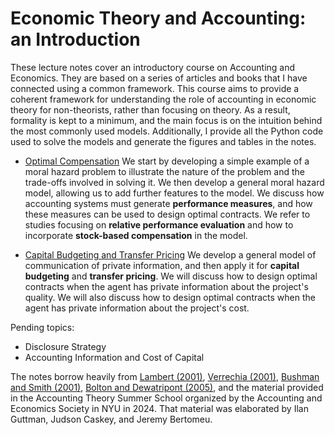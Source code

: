 # Economic Theory and Accounting: an Introduction

These lecture notes cover an introductory course on Accounting and Economics. They are based on a series of articles and books that I have connected using a common framework. This course aims to provide a coherent framework for understanding the role of accounting in economic theory for non-theorists, rather than focusing on theory. As a result, formality is kept to a minimum, and the main focus is on the intuition behind the most commonly used models. Additionally, I provide all the Python code used to solve the models and generate the figures and tables in the notes.

- [Optimal Compensation](https://marceloortizm.com/theory_lecture_notes/mora_hazard.html) We start by developing a simple example of a moral hazard problem to illustrate the nature of the problem and the trade-offs involved in solving it. We then develop a general moral hazard model, allowing us to add further features to the model. We discuss how accounting systems must generate **performance measures**, and how these measures can be used to design optimal contracts. We refer to studies focusing on **relative performance evaluation** and how to incorporate **stock-based compensation** in the model. 

- [Capital Budgeting and Transfer Pricing](https://marceloortizm.com/theory_lecture_notes/private_inf.html) We develop a general model of communication of private information, and then apply it for **capital budgeting** and **transfer pricing**. We will discuss how to design optimal contracts when the agent has private information about the project's quality. We will also discuss how to design optimal contracts when the agent has private information about the project's cost.

Pending topics:

- Disclosure Strategy
- Accounting Information and Cost of Capital

The notes borrow heavily from [Lambert (2001)](https://www.sciencedirect.com/science/article/abs/pii/S0165410101000374?via%3Dihub), [Verrechia (2001)](https://doi.org/10.1016/S0165-4101(01)00025-8), [Bushman and Smith (2001)](https://doi.org/10.1016/S0165-4101(01)00027-1), [Bolton and Dewatripont (2005)](https://mitpress.mit.edu/9780262025768/contract-theory/), and the material provided in the Accounting Theory Summer School organized by the Accounting and Economics Society in NYU in 2024. That material was elaborated by Ilan Guttman, Judson Caskey, and Jeremy Bertomeu.